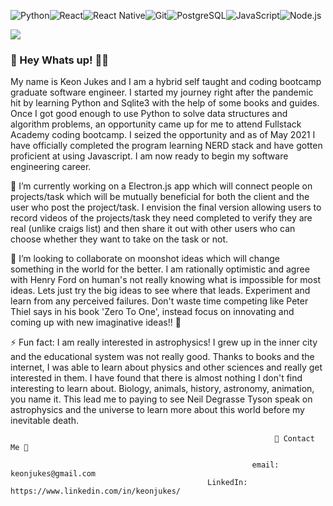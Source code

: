 <img alt="Python" src="https://img.shields.io/badge/python%20-%2314354C.svg?&style=for-the-badge&logo=python&logoColor=white"/><img alt="React" src="https://img.shields.io/badge/React%20-%23007ACC.svg?&style=for-the-badge&logo=React&logoColor=white"/><img alt="React Native" src="https://img.shields.io/badge/react_native%20-%2320232a.svg?&style=for-the-badge&logo=react&logoColor=%2361DAFB"/><img alt="Git" src="https://img.shields.io/badge/git%20-%23F05033.svg?&style=for-the-badge&logo=git&logoColor=white"/><img alt="PostgreSQL" src="https://img.shields.io/badge/PostgreSQL%20-%23007ACC.svg?&style=for-the-badge&logo=PostgreSQL&logoColor=white"><img alt="JavaScript" src="https://img.shields.io/badge/JavaScript%20-%2314354C.svg?&style=for-the-badge&logo=JavaScript&logoColor=white"/><img alt="Node.js" src="https://img.shields.io/badge/Node.js%20-%23007ACC.svg?&style=for-the-badge&logo=Node.js&logoColor=white">

![](https://img.shields.io/badge/Tools-GitHub-informational?style=for-the-badge&logo=GitHub&logoColor=white&color=4AB197)


### 💫 Hey Whats up! 👋🏾 

My name is Keon Jukes and I am a hybrid self taught and coding bootcamp graduate software engineer. I started my journey right after the pandemic hit by learning Python and Sqlite3 with the help of some books and guides. Once I got good enough to use Python to solve data structures and algorithm problems, an opportunity came up for me to attend Fullstack Academy coding bootcamp. I seized the opportunity and as of May 2021 I have officially completed the program learning NERD stack and have gotten proficient at using Javascript. I am now ready to begin my software engineering career. 

🔭 I’m currently working on a Electron.js app which will connect people on projects/task which will be mutually beneficial for both the client and the user who post the project/task. I envision the final version allowing users to record videos of the projects/task they need completed to verify they are real (unlike craigs list) and then share it out with other users who can choose whether they want to take on the task or not. 

🌙  I’m looking to collaborate on moonshot ideas which will change something in the world for the better. I am rationally optimistic and agree with Henry Ford on human's not really knowing what is impossible for most ideas. Lets just try the big ideas to see where that leads. Experiment and learn from any perceived failures. Don't waste time competing like Peter Thiel says in his book 'Zero To One', instead focus on innovating and coming up with new imaginative ideas!! 🚀

⚡ Fun fact: I am really interested in astrophysics! I grew up in the inner city and the educational system was not really good. Thanks to books and the internet, I was able to learn about physics and other sciences and really get interested in them. I have found that there is almost nothing I don't find interesting to learn about. Biology, animals, history, astronomy, animation, you name it. This lead me to paying to see Neil Degrasse Tyson speak on astrophysics and the universe to learn more about this world before my inevitable death. 


                                                               📲 Contact Me 📩
                                                                              
                                                          email: keonjukes@gmail.com 
                                                LinkedIn: https://www.linkedin.com/in/keonjukes/


<!--
**terraformer-keon/terraformer-keon** is a ✨ _special_ ✨ repository because its `README.md` (this file) appears on your GitHub profile.

Here are some ideas to get you started:

- 🔭 I’m currently working on ...
- 🌱 I’m currently learning ...
- 👯 I’m looking to collaborate on ...
- 🤔 I’m looking for help with ...
- 💬 Ask me about ...
- 📫 How to reach me: ...
- 😄 Pronouns: ...
- ⚡ Fun fact: ...
-->
